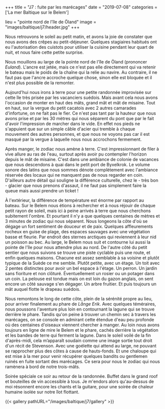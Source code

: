 +++
title = "J7 : fuite par les marécages"
date = "2019-07-08"
categories = ['La mer Baltique sur le Belem']

lieu = "pointe nord de l'île de Öland"
image = "images/baltique/j7/header.jpg"
+++

Nous retrouvons le soleil au petit matin, et avons la joie de constater que nous avons des crêpes au petit-déjeuner. Quelques stagiaires habitués ont eu l'autorisation des cuistots pour utiliser la cuisine pendant leur quart de nuit, et nous faire cette petite surprise.

Nous mouillons au large de la pointe nord de l'île de Öland (prononcer _Euland_). L'ancre est jetée, mais ce n'est pas elle directement qui va retenir le bateau mais le poids de la chaîne qui la relie au navire. Au contraire, il ne faut pas que l'ancre accroche quelque chose, sinon elle est bloquée et il n'est plus possible de la remonter.

Aujourd'hui nous irons à terre pour une petite randonnée improvisée sur cette île très prisée par les vacanciers suédois. Mais avant cela nous avons l'occasion de monter en haut des mâts, grand mât et mât de misaine.
Tout en haut, sur la vergue du petit cacatois avec 2 autres camarades d'infortune, on ne fait pas le fier. Ce n'est pas tant par la hauteur que nous avons prise et par les 30 mètres qui nous séparent du pont que par le fait d'avoir l'impression de marcher dans le vide. En effet nos pieds ne s'appuient que sur un simple câble d'acier qui tremble à chaque mouvement des autres personnes, et que nous ne voyons pas car il est masqué par la vergue à laquelle nous nous accrochons fermement.

Après manger, le zodiac nous amène à terre. C'est impressionnant de filer à vive allure au ras de l'eau, surtout après avoir pu contempler l'horizon depuis le mât de misaine.
C'est dans une ambiance de colonie de vacances que nous descendons à quai dans le petit port de Byxelkrok. Le volume sonore des latins que nous sommes dénote complètement avec l'ambiance réservée des locaux qui ne manquent pas de nous regarder en coin. D'ailleurs autre détail qui souligne la différence culturelle, chez le - très bon - glacier que nous prenons d'assaut, il ne faut pas simplement faire la queue mais aussi prendre un ticket !

À l'extérieur, la différence de température est énorme par rapport au bateau. Sur le Belem nous étions à rechercher et à nous réjouir de chaque petit rayon de soleil, mais ici à peine arrivés à terre que nous cherchons subitement l'ombre. Et pourtant il n'y a que quelques centaines de mètres et 3 minutes de zodiac qui nous séparent.
Nous longeons la côte d'où se dégage un fort sentiment de douceur et de paix. Quelques affleurements rocheux en guise de plage, des espaces sauvages avec une végétation basse et fleurie. Par endroit des sternes arctiques qui reviennent à leur nid un poisson au bec. Au large, le Belem nous suit et contourne lui aussi la pointe de l'île pour nous attendre plus au nord.
De l'autre côté du petit sentier que nous suivons se trouve une piste cyclable puis une route, et enfin quelques maisons. Chacune est assez semblable à sa voisine et plutôt typique de la Suède ce me semble. Plutôt petite, avec un étage. Un toit avec 2 pentes distinctes pour avoir un bel espace à l'étage. Un perron. Un jardin sans fioriture et non clôturé. Éventuellement un rosier ou un potager dans un coin. La pelouse est tondue mais on est loin du gazon anglais, on sent encore un côté sauvage s'en dégager. Un arbre fruitier. Et puis toujours un mât auquel flotte le drapeau suédois.

Nous remontons le long de cette côte, plein de la sérénité propre au lieu, pour arriver finalement au phare de _Långe Erik_. Avec quelques téméraires, nous poussons l'aventure plus loin en contournant la lagune qui se trouve derrière le phare. Tandis qu'on peine à trouver un chemin sec à travers les marécages, on se console en admirant cette étendue d'eau peu profonde où des centaines d'oiseaux viennent chercher à manger. Au loin nous avons toujours en ligne de mire le Belem et le phare, cachés derrière la végétation et les bandes de terre qui ferment la lagune. Dans le soleil voilé de la fin d'après-midi, cela m’apparaît soudain comme une image sortie tout droit d'un récit de Stevenson. Avec une goélette qui attend au large, ne pouvant se rapprocher plus des côtes à cause de hauts-fonds. Et une chaloupe qui est mise à la mer pour venir récupérer quelques bandits ou gentlemen ruinés en fuite sortant des marécages. Ce sera pour nous le zodiac qui nous ramènera à bord de notre trois-mâts.

Soirée spéciale ce soir au retour de la randonnée. Buffet dans le grand roof et bouteilles de vin accessible à tous.
Je m'endors alors qu'au-dessus de moi résonnent encore les chants et la guitare, pour une soirée de chaleur humaine isolée sur notre îlot flottant.


{{< gallery pathURL="/images/baltique/j7/gallery" >}}
